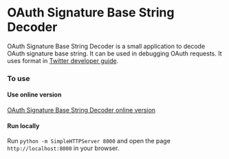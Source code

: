 OAuth Signature Base String Decoder
===================================

OAuth Signature Base String Decoder is a small application to decode OAuth signature base string. It can be used in debugging OAuth requests. It uses format in [Twitter developer guide](https://dev.twitter.com/docs/auth/creating-signature).

### To use

#### Use online version

[OAuth Signature Base String Decoder online version](http://midgetontoes.com/code/oauth-signature-base-string-decoder/index.html)

#### Run locally

Run `python -m SimpleHTTPServer 8000` and open the page `http://localhost:8000` in your browser.
